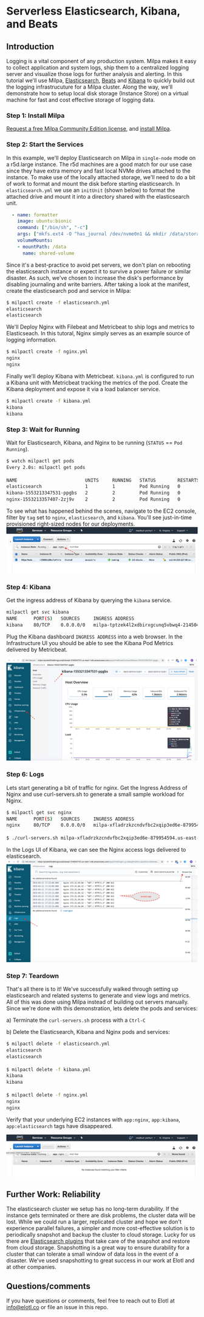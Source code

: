 # Serverless Elasticsearch, Kibana, and Beats

## Introduction

Logging is a vital component of any production system.  Milpa makes it easy to collect application and system logs, ship them to a centralized logging server and visualize those logs for further analysis and alerting.  In this tutorial we'll use Milpa, [Elasticsearch](https://www.elastic.co/products/elasticsearch), [Beats](https://www.elastic.co/products/beats) and [Kibana](https://www.elastic.co/products/kibana) to quickly build out the logging infrastrucuture for a Milpa cluster.  Along the way, we'll demonstrate how to setup local disk storage (Instance Store) on a virtual machine for fast and cost effective storage of logging data.

### Step 1: Install Milpa

[Request a free Milpa Community Edition license](https://www.elotl.co/trial), and [install Milpa](https://static.elotl.co/docs/latest/doc.html#installation).

### Step 2: Start the Services

In this example, we'll deploy Elasticsearch on Milpa in `single-node` mode on a r5d.large instance. The r5d machines are a good match for our use case since they have extra memory and fast local NVMe drives attached to the instance.  To make use of the locally attached storage, we'll need to do a bit of work to format and mount the disk before starting elasticsearch.  In `elasticsearch.yml` we use an `initUnit` (shown below) to format the attached drive and mount it into a directory shared with the elasticsearch unit. 

```yaml
  - name: formatter
    image: ubuntu:bionic
    command: ["/bin/sh", "-c"]
    args: ["mkfs.ext4 -O ^has_journal /dev/nvme0n1 && mkdir /data/storage && mount /dev/nvme0n1 /data/storage -o noatime,nodiratime,barrier=0; chmod 777 /data/storage"]
    volumeMounts:
    - mountPath: /data
      name: shared-volume
```

Since it's a best-practice to avoid pet servers, we don't plan on rebooting the elasticsearch instance or expect it to survive a power failure or similar disaster.  As such, we've chosen to increase the disk's performance by disabling journaling and write barriers. After taking a look at the manifest, create the elasticsearch pod and service in Milpa:

```bash
$ milpactl create -f elasticsearch.yml 
elasticsearch
elasticsearch
```

We'll Deploy Nginx with Filebeat and Metricbeat to ship logs and metrics to Elasticseach. In this tutoral, Nginx simply serves as an example source of logging information.

```bash
$ milpactl create -f nginx.yml 
nginx
nginx
```

Finally we'll deploy Kibana with Metricbeat. `kibana.yml` is configured to run a Kibana unit with Metricbeat tracking the metrics of the pod.  Create the Kibana deployment and expose it via a load balancer service.

```bash
$ milpactl create -f kibana.yml
kibana
kibana
```

### Step 3: Wait for Running

Wait for Elasticsearch, Kibana, and Nginx to be running (`STATUS` == `Pod Running`).

```bash
$ watch milpactl get pods
Every 2.0s: milpactl get pods                                                                Fri Mar 22 00:11:02 2019

NAME                         UNITS     RUNNING   STATUS        RESTARTS   NODE           IP
elasticsearch                1         1         Pod Running   0          1034bee8-...   172...
kibana-1553213347531-ppgbs   2         2         Pod Running   0          99c60028-...   172...
nginx-1553213357407-2zj9v    2         2         Pod Running   0          fdcf303e-...   172...
```

To see what has happened behind the scenes, navigate to the EC2 console, filter by `tag` set to `nginx`, `elasticsearch`, and `kibana`.  You'll see just-in-time provisioned right-sized nodes for our deployments.
![EC2 JIT](https://github.com/elotl/milpa-apps/blob/master/kibana-beats/screenshots/ec2-jit1.png "EC2 JIT")

### Step 4: Kibana

Get the ingress address of Kibana by querying the `kibana` service.

```bash
milpactl get svc kibana
NAME      PORT(S)   SOURCES     INGRESS ADDRESS                                                           AGE
kibana    80/TCP    0.0.0.0/0   milpa-tptzek4l2xdbirxgcunq5vbwq4-2145047121.us-east-1.elb.amazonaws.com   2m
```

Plug the Kibana dashboard `INGRESS ADDRESS` into a web browser. In the Infrastructure UI you should be able to see the Kibana Pod Metrics delivered by Metricbeat.

![Kibana](https://github.com/elotl/milpa-apps/blob/master/kibana-beats/screenshots/kibana-1.png "Kibana")

### Step 6: Logs

Lets start generating a bit of traffic for nginx.  Get the Ingress Address of Nginx and use curl-servers.sh to generate a small sample workload for Nginx.
```bash
$ milpactl get svc nginx
NAME      PORT(S)   SOURCES     INGRESS ADDRESS                                                          AGE
nginx     80/TCP    0.0.0.0/0   milpa-xfladrzkzcndvfbc2xqip3ed6e-879954594.us-east-1.elb.amazonaws.com   12m

$ ./curl-servers.sh milpa-xfladrzkzcndvfbc2xqip3ed6e-879954594.us-east-1.elb.amazonaws.com:80
```

In the Logs UI of Kibana, we can see the Nginx access logs delivered to elasticsearch.
![Nginx logs](https://github.com/elotl/milpa-apps/blob/master/kibana-beats/screenshots/nginx-filebeat-logs.png "Nginx logs")

### Step 7: Teardown
That's all there is to it!  We've successfully walked through setting up elasticsearch and related systems to generate and view logs and metrics.  All of this was done using Milpa instead of building out servers manually.  Since we're done with this demonstration, lets delete the pods and services:

a) Terminate the `curl-servers.sh` process with a `Ctrl-C`

b) Delete the Elasticsearch, Kibana and Nginx pods and services:

```bash
$ milpactl delete -f elasticsearch.yml 
elasticsearch
elasticsearch

$ milpactl delete -f kibana.yml 
kibana
kibana

$ milpactl delete -f nginx.yml 
nginx
nginx
```

Verify that your underlying EC2 instances with `app:nginx`, `app:kibana`, `app:elasticsearch` tags have disappeared.

![EC2 after](https://github.com/elotl/milpa-apps/blob/master/kibana-beats/screenshots/ec2-after.png "ec2-after")

## Further Work: Reliability
The elasticsearch cluster we setup has no long-term durability. If the instance gets terminated or there are disk problems, the cluster data will be lost. While we could run a larger, replicated cluster and hope we don't experience parallel failures, a simpler and more cost-effective solution is to periodically snapshot and backup the cluster to cloud storage. Lucky for us there are [Elasticsearch plugins](https://www.elastic.co/guide/en/elasticsearch/reference/current/modules-snapshots.html) that take care of the snapshot and restore from cloud storage.  Snapshotting is a great way to ensure durability for a cluster that can tolerate a small window of data loss in the event of a disaster. We've used snapshotting to great success in our work at Elotl and at other companies.

## Questions/comments

If you have questions or comments, feel free to reach out to Elotl at info@elotl.co or file an issue in this repo.
